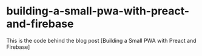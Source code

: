 # building-a-small-pwa-with-preact-and-firebase
This is the code behind the blog post [Building a Small PWA with Preact and Firebase]
